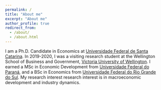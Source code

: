 ```yaml
---
permalink: /
title: "About me"
excerpt: "About me"
author_profile: true
redirect_from: 
  - /about/
  - /about.html
---
```


I am a Ph.D. Candidate in Economics at [Universidade Federal de Santa Catarina](http://ppgeco.ufsc.br). In 2019-2020, I was a visiting research student at the Wellington School of Business and Government, [Victoria University of Wellington](https://www.wgtn.ac.nz/sef). I earned a MSc in Economic Development from [Universidade Federal do Paraná](http://www.prppg.ufpr.br/site/ppgde/), and a BSc in Economics from [Universidade Federal do Rio Grande do Sul](https://www.ufrgs.br/fce/). My research interest research interest is in macroeconomic development and industry dynamics.

